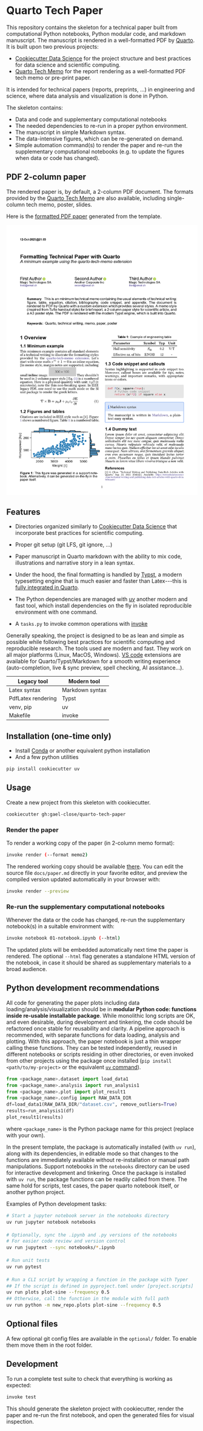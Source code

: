 # Quarto Tech Paper

This repository contains the skeleton for a technical paper built
from computational Python notebooks, Python modular code, and markdown manuscript.
The manuscript is rendered in a well-formatted PDF by [Quarto](https://quarto.org/).
It is built upon two previous projects:

* [Cookiecutter Data Science](https://cookiecutter-data-science.drivendata.org/)
for the project structure and best practices for data science and scientific computing.
* [Quarto Tech Memo](https://github.com/gael-close/quarto-tech-memo)
for the report rendering as a well-formatted PDF tech memo or pre-print paper.

It is intended for technical papers (reports, preprints, ...) in engineering and science,
where data analysis and visualization is done in Python.

The skeleton contains:

* Data and code and supplementary computational notebooks
* The needed dependencies to re-run in a proper python environment.
* The manuscript in simple Markdown syntax.
* The data-intensive figures, which can be re-generated on demand. 
* Simple automation command(s) to render the paper and re-run the supplementary computational notebooks
(e.g. to update the figures when data or code has changed).


## PDF 2-column paper

The rendered paper is, by default, a 2-column PDF document.
The formats provided by the [Quarto Tech Memo](https://github.com/gael-close/quarto-tech-memo) 
are also available, including single-column tech memo, poster, slides.

Here is the [formatted PDF paper](example/paper.pdf)
generated from the template.

![](example/thumbnail.png)

## Features 

* Directories organized similarly to [Cookiecutter Data Science](https://cookiecutter-data-science.drivendata.org/) that incorporate best practices for scientific computing.

* Proper git setup (git LFS, git ignore, ...)
* Paper manuscript in Quarto markdown with the ability to mix code, illustrations and narrative story in a lean syntax.
* Under the hood, the final formatting is handled by [Typst](https://typst.app/), 
a modern typesetting engine that is much easier and faster than Latex---this is [fully integrated in Quarto](https://quarto.org/docs/output-formats/typst.html).
* The Python dependencies are managed with [uv](https://docs.astral.sh/uv/) another modern and fast tool, which install dependencies on the fly in isolated reproducible environment
with one command.
* A `tasks.py` to invoke common operations with [invoke](https://docs.pyinvoke.org/en/stable/index.html)

Generally speaking, the project is designed to be as lean and simple as possible
while following best practices for scientific computing and reproducible research.
The tools used are modern and fast. They work on all major platforms (Linux, MacOS, Windows).
[VS code](https://code.visualstudio.com/) extensions are available for Quarto/Typst/Markdown
for a smooth writing experience (auto-completion, live & sync preview, spell checking, AI assistance...).

| Legacy tool        | Modern tool     |
| ------------------ | --------------- |
| Latex syntax       | Markdown syntax |
| PdfLatex rendering | Typst           |
| venv, pip          | uv              |
| Makefile           | invoke          |

## Installation (one-time only)


* Install [Conda](https://www.anaconda.com/download/success) or another equivalent python installation
* And a few python utilities

```bash
pip install cookiecutter uv
```

## Usage

Create a new project from this skeleton with cookiecutter.

```bash
cookiecutter gh:gael-close/quarto-tech-paper
```

### Render the paper
To render a working copy of the paper (in 2-column memo format):

```bash
invoke render (--format memo2)
```

The rendered working copy should be available [there](reports/paper.pdf).
You can edit the source file `docs/paper.md` directly in your favorite editor,
and preview the compiled version updated automatically in your browser with:

```bash
invoke render --preview
```

### Re-run the supplementary computational notebooks

Whenever the data or the code has changed,
re-run the supplementary notebook(s) in a suitable environment with:

```bash
invoke notebook 01-notebook.ipynb (--html)
```

The updated plots will be embedded automatically next time the paper is rendered.
The optional `--html` flag generates a standalone HTML version of the notebook,
in case it should be shared as supplementary materials to a broad audience.

## Python development recommendations

All code for generating the paper plots including data loading/analysis/visualization
should be in **modular Python code: functions inside re-usable installable package**.
While monolithic long scripts are OK, and even desirable, during development and tinkering,
the code should be refactored once stable for reusability and clarity.
A pipeline approach is recommended, with separate functions for data loading, analysis and plotting.
With this approach, the paper notebook is just a thin wrapper calling these functions.
They can be tested independently, 
reused in different notebooks or scripts residing in other directories,
or even invoked from other projects using the package once installed
(`pip install <path/to/my-project>` or the equivalent [`uv` command](https://docs.astral.sh/uv/pip/packages/)).

```python
from <package_name>.dataset import load_data1
from <package_name>.analysis import run_analysis1
from <package_name>.plot import plot_result1
from <package_name>.config import RAW_DATA_DIR
df=load_data1(RAW_DATA_DIR/"dataset.csv", remove_outliers=True)
results=run_analysis1(df)
plot_result1(results)
```
where `<package_name>` is the Python package name for this project (replace with your own).

In the present template, the package is automatically installed (with `uv run`), 
along with its dependencies, 
in editable mode so that changes to the functions are immediately available 
without re-installation or manual path manipulations.
Support notebooks in the `notebooks` directory can be used
for interactive development and tinkering.
Once the package is installed with `uv run`,
the package functions can be readily called from there.
The same hold for scripts, test cases, the paper quarto notebook itself,
or another python project.


Examples of Python development tasks:

```bash
# Start a jupyter notebook server in the notebooks directory
uv run jupyter notebook notebooks

# Optionally, sync the .ipynb and .py versions of the notebooks
# For easier code review and version control
uv run jupytext --sync notebooks/*.ipynb

# Run unit tests
uv run pytest

# Run a CLI script by wrapping a function in the package with Typer
## If the script is defined in pyproject.toml under [project.scripts]
uv run plots plot-sine --frequency 0.5
## Otherwise, call the function in the module with full path
uv run python -m new_repo.plots plot-sine --frequency 0.5
```

## Optional files

A few optional git config files are available in the `optional/` folder.
To enable them move them in the root folder.

## Development

To run a complete test suite to check that everything is working as expected:

```bash
invoke test
```

This should generate the skeleton project with cookiecutter,
render the paper and re-run the first notebook,
and open the generated files for visual inspection.

